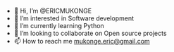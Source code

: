 - 👋 Hi, I’m @ERICMUKONGE
- 👀 I’m interested in Software development
- 🌱 I’m currently learning Python
- 💞️ I’m looking to collaborate on Open source projects
- 📫 How to reach me mukonge.eric@gmail.com

<!---
ERICMUKONGE/ERICMUKONGE is a ✨ special ✨ repository because its `README.md` (this file) appears on your GitHub profile.
You can click the Preview link to take a look at your changes.
--->

